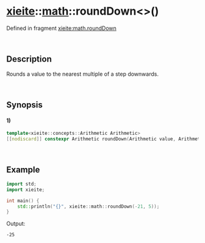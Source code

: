 # [xieite](../../xieite.md)\:\:[math](../../math.md)\:\:roundDown\<\>\(\)
Defined in fragment [xieite:math.roundDown](../../../src/math/round_down.cpp)

&nbsp;

## Description
Rounds a value to the nearest multiple of a step downwards.

&nbsp;

## Synopsis
#### 1)
```cpp
template<xieite::concepts::Arithmetic Arithmetic>
[[nodiscard]] constexpr Arithmetic roundDown(Arithmetic value, Arithmetic step = 1) noexcept;
```

&nbsp;

## Example
```cpp
import std;
import xieite;

int main() {
    std::println("{}", xieite::math::roundDown(-21, 5));
}
```
Output:
```
-25
```
